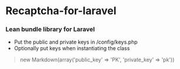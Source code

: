 Recaptcha-for-laravel
=====================

### Lean bundle library for Laravel


- Put the public and private keys in /config/keys.php
- Optionally put keys when instantiating the class

> new Markdown(array('public_key' => 'PK', 'private_key' => 'pk'))
